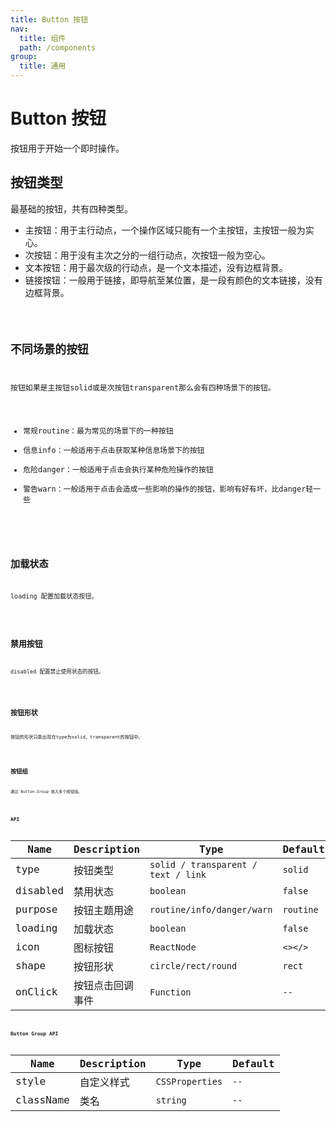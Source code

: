 ```yaml
---
title: Button 按钮
nav:
  title: 组件
  path: /components
group:
  title: 通用
---
```


# Button 按钮

按钮用于开始一个即时操作。

## 按钮类型
最基础的按钮，共有四种类型。
* 主按钮：用于主行动点，一个操作区域只能有一个主按钮，主按钮一般为实心。
* 次按钮：用于没有主次之分的一组行动点，次按钮一般为空心。
* 文本按钮：用于最次级的行动点，是一个文本描述，没有边框背景。
* 链接按钮：一般用于链接，即导航至某位置，是一段有颜色的文本链接，没有边框背景。
<code src="./demo/type.tsx" />

## 不同场景的按钮
按钮如果是主按钮solid或是次按钮transparent那么会有四种场景下的按钮。
* 常规routine：最为常见的场景下的一种按钮
* 信息info：一般适用于点击获取某种信息场景下的按钮
* 危险danger：一般适用于点击会执行某种危险操作的按钮
* 警告warn：一般适用于点击会造成一些影响的操作的按钮，影响有好有坏，比danger轻一些
<code src="./demo/purpose.tsx">

## 加载状态

loading 配置加载状态按钮。

<code src="./demo/loading.tsx" />

## 禁用按钮

disabled 配置禁止使用状态的按钮。

<code src="./demo/disabled.tsx">

## 按钮形状

按钮的形状只能出现在type为solid，transparent的按钮中。

<code src="./demo/shape.tsx">

## 按钮组

通过 Button.Group 放入多个按钮组。

<code src="./demo/group.tsx" />

## API

| Name        | Description      | Type                                       | Default   |
| ----------- | ---------------- | ------------------------------------------ | --------- |
| type        | 按钮类型         | `solid / transparent / text / link`         | `solid` |
| disabled    | 禁用状态         | `boolean`                                  | `false`   |
| purpose      | 按钮主题用途   | `routine/info/danger/warn`                   | `routine`   |
| loading     | 加载状态         | `boolean`                                  | `false`   |
| icon        | 图标按钮         | `ReactNode`                                | `<></>`   |
| shape        | 按钮形状         | `circle/rect/round`                                | `rect`   |
| onClick | 按钮点击回调事件 | `Function`                                 | `--`      |

## Button Group API

| Name      | Description | Type            | Default |
| --------- | ----------- | --------------- | ------- |
| style     | 自定义样式  | `CSSProperties` | `--`    |
| className | 类名        | `string`        | `--`    |
